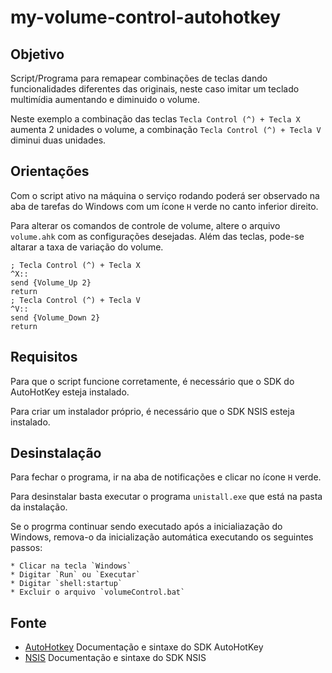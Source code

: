 # my-volume-control-autohotkey

## Objetivo

Script/Programa para remapear combinações de teclas dando funcionalidades diferentes das originais, neste caso imitar um teclado multimídia aumentando e diminuido o volume.

Neste exemplo a combinação das teclas `Tecla Control (^) + Tecla X`  aumenta 2 unidades o volume, a combinação `Tecla Control (^) + Tecla V` diminui duas unidades.

## Orientações

Com o script ativo na máquina o serviço rodando poderá ser observado na aba de tarefas do Windows com um ícone `H` verde no canto inferior direito.

Para alterar os comandos de controle de volume, altere o arquivo  `volume.ahk` com as configurações desejadas. Além das teclas, pode-se altarar a taxa de variação do volume.

    ; Tecla Control (^) + Tecla X
    ^X::
    send {Volume_Up 2}
    return
    ; Tecla Control (^) + Tecla V
    ^V::
    send {Volume_Down 2}
    return

## Requisitos

Para que o script funcione corretamente, é necessário que o SDK do AutoHotKey esteja instalado.

Para criar um instalador próprio, é necessário que o SDK NSIS esteja instalado.

## Desinstalação

  Para fechar o programa, ir na aba de notificações e clicar no ícone `H` verde.

  Para desinstalar basta executar o programa `unistall.exe` que está na pasta da instalação.

  Se o progrma continuar sendo executado após a inicialiazação do Windows, remova-o da inicialização automática executando os seguintes passos:

    * Clicar na tecla `Windows`
    * Digitar `Run` ou `Executar`
    * Digitar `shell:startup`
    * Excluir o arquivo `volumeControl.bat`

## Fonte

* [AutoHotkey](https://www.autohotkey.com/) Documentação e sintaxe do SDK AutoHotKey
* [NSIS](https://nsis.sourceforge.io/Docs/) Documentação e sintaxe do SDK NSIS
  